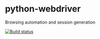 # python-webdriver

Browsing automation and session generation

[![Build status](https://travis-ci.org/alexmonteirocastro/python-webdriver.svg?master)](https://travis-ci.org/alexmonteirocastro)
